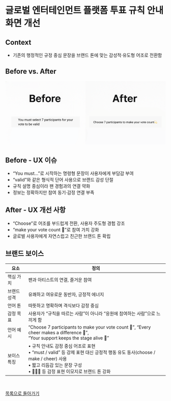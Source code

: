 # 글로벌 엔터테인먼트 플랫폼 투표 규칙 안내 화면 개선

## Context
- 기존의 행정적인 규정 중심 문장을 브랜드 톤에 맞는 감성적·유도형 어조로 전환함  

## Before vs. After
![](../../assets/vote-des.png)

## Before - UX 이슈
- “You must…”로 시작하는 명령형 문장이 사용자에게 부담감 부여  
- “valid”와 같은 형식적 단어 사용으로 브랜드 감성 단절  
- 규칙 설명 중심이라 팬 경험과의 연결 약화  
- 정보는 정확하지만 참여 동기·감정 연결 부족

## After - UX 개선 사항
- “Choose”로 어조를 부드럽게 전환, 사용자 주도형 경험 강조
- “make your vote count 💫”로 참여 가치 강화  
- 글로벌 사용자에게 자연스럽고 친근한 브랜드 톤 확립

## 브랜드 보이스

| 요소 | 정의 |
|------|------|
| 핵심 가치| 팬과 아티스트의 연결, 즐거운 참여 |
| 브랜드 성격 | 유쾌하고 여유로운 동반자, 긍정적 에너지 |
| 언어 톤 | 따뜻하고 명확하며 격식보다 감정 중심 |
| 감정 목표 | 사용자가 “규칙을 따르는 사람”이 아니라 “응원에 참여하는 사람”으로 느끼게 함 |
| 언어 예시 | “Choose 7 participants to make your vote count 💫”, “Every cheer makes a difference 🌟”,<br> “Your support keeps the stage alive 🎤” |
| 보이스 특징 | • 규칙 안내도 감정 중심 어조로 표현<br>• “must / valid” 등 강제 표현 대신 긍정적 행동 유도 동사(choose / make / cheer) 사용<br>• 짧고 리듬감 있는 문장 구성<br>• 💫✨🎤 등 감정 표현 이모지로 브랜드 톤 강화 |

<br>

[목록으로 돌아가기](./index.md)
